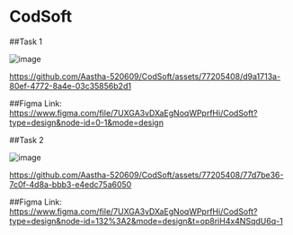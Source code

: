 # CodSoft

##Task 1


![image](https://github.com/Aastha-520609/CodSoft/assets/77205408/b606af07-9974-43e6-9a35-76dd15c8fb64)


https://github.com/Aastha-520609/CodSoft/assets/77205408/d9a1713a-80ef-4772-8a4e-03c35856b2d1

##Figma Link: https://www.figma.com/file/7UXGA3vDXaEgNoqWPprfHi/CodSoft?type=design&node-id=0-1&mode=design

##Task 2



![image](https://github.com/Aastha-520609/CodSoft/assets/77205408/6106a3cc-3a4c-48e4-a3ec-2a69b9c43e23)

https://github.com/Aastha-520609/CodSoft/assets/77205408/77d7be36-7c0f-4d8a-bbb3-e4edc75a6050

##Figma Link: https://www.figma.com/file/7UXGA3vDXaEgNoqWPprfHi/CodSoft?type=design&node-id=132%3A2&mode=design&t=op8riH4x4NSqdU6q-1


